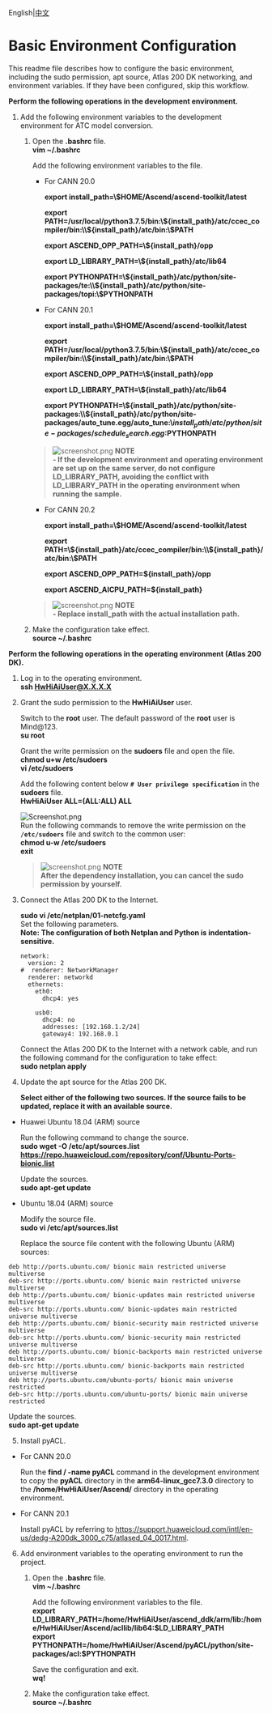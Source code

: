 English|[中文](README_200DK_CN.md)

# Basic Environment Configuration  
This readme file describes how to configure the basic environment, including the sudo permission, apt source, Atlas 200 DK networking, and environment variables. If they have been configured, skip this workflow.    

 **Perform the  following  operations  in  the  development  environment.** 


1. Add the following environment variables to the development environment for ATC model conversion. 

    1. Open the **.bashrc** file.  
        **vim ~/.bashrc** 

        Add the following environment variables to the file.  
        - For CANN 20.0 

            **export install_path=\\$HOME/Ascend/ascend-toolkit/latest**
    
            **export PATH=/usr/local/python3.7.5/bin:\\${install_path}/atc/ccec_compiler/bin:\\${install_path}/atc/bin:\\$PATH**  
    
            **export ASCEND_OPP_PATH=\\${install_path}/opp**  
   
            **export LD_LIBRARY_PATH=\\${install_path}/atc/lib64**  

            **export PYTHONPATH=\\${install_path}/atc/python/site-packages/te:\\${install_path}/atc/python/site-packages/topi:\\$PYTHONPATH**   
            
    
        - For CANN 20.1 

            **export install_path=\\$HOME/Ascend/ascend-toolkit/latest**
    
            **export PATH=/usr/local/python3.7.5/bin:\\${install_path}/atc/ccec_compiler/bin:\\${install_path}/atc/bin:\\$PATH**  
    
            **export ASCEND_OPP_PATH=\\${install_path}/opp**  
   
            **export LD_LIBRARY_PATH=\\${install_path}/atc/lib64**  
          
            **export PYTHONPATH=\\${install_path}/atc/python/site-packages:\\${install_path}/atc/python/site-packages/auto_tune.egg/auto_tune:\\${install_path}/atc/python/site-packages/schedule_search.egg:$PYTHONPATH**  
        >![](https://images.gitee.com/uploads/images/2020/1130/162342_1d7d35d7_7401379.png "screenshot.png") **NOTE**  
        >**- If the development environment and operating environment are set up on the same server, do not configure LD_LIBRARY_PATH, avoiding the conflict with LD_LIBRARY_PATH in the operating environment when running the sample.** 

        - For CANN 20.2  

            **export install_path=\\$HOME/Ascend/ascend-toolkit/latest** 

            **export PATH=\\${install_path}/atc/ccec_compiler/bin:\\${install_path}/atc/bin:\\$PATH**  

            **export ASCEND_OPP_PATH=\${install_path}/opp**  

            **export ASCEND_AICPU_PATH=\${install_path}** 

        >![](https://images.gitee.com/uploads/images/2020/1130/162342_1d7d35d7_7401379.png "screenshot.png") **NOTE**  
        >**- Replace install_path with the actual installation path.**  

    2. Make the configuration take effect.   
        **source ~/.bashrc**  

 **Perform the following operations in the operating environment (Atlas 200 DK).**   
1. Log in to the operating environment.  
    **ssh HwHiAiUser@X.X.X.X**  

2. Grant the sudo permission to the **HwHiAiUser** user.


    Switch to the **root** user. The default password of the **root** user is Mind@123.   
    **su root**

    Grant the write permission on the **sudoers** file and open the file.  
    **chmod u+w /etc/sudoers**   
    **vi /etc/sudoers** 

    Add the following content below **`# User privilege specification`** in the **sudoers** file.  
     **HwHiAiUser ALL=(ALL:ALL) ALL** 

    ![](https://images.gitee.com/uploads/images/2020/1128/121157_37d3b82d_7401379.png "Screenshot.png")  
    Run the following commands to remove the write permission on the **`/etc/sudoers`** file and switch to the common user:  
     **chmod u-w /etc/sudoers**  
     **exit**  
    >![](https://images.gitee.com/uploads/images/2020/1130/162342_1d7d35d7_7401379.png "screenshot.png") **NOTE**  
    >**After the dependency installation, you can cancel the sudo permission by yourself.**

3. Connect the Atlas 200 DK to the Internet.

    **sudo vi /etc/netplan/01-netcfg.yaml**   
    Set the following parameters.  
    **Note: The configuration of both Netplan and Python is indentation-sensitive.** 

    ```
    network:
      version: 2
    #  renderer: NetworkManager
      renderer: networkd
      ethernets:
        eth0:
          dhcp4: yes 
       
        usb0:
          dhcp4: no 
          addresses: [192.168.1.2/24] 
          gateway4: 192.168.0.1
    ```
    Connect the Atlas 200 DK to the Internet with a network cable, and run the following command for the configuration to take effect:   
    **sudo netplan apply**      

4. Update the apt source for the Atlas 200 DK.

     **Select either of the following two sources. If the source fails to be updated, replace it with an available source.** 

- Huawei Ubuntu 18.04 (ARM) source  

  Run the following command to change the source.  
  **sudo wget -O /etc/apt/sources.list https://repo.huaweicloud.com/repository/conf/Ubuntu-Ports-bionic.list**   

  Update the sources.  
  **sudo apt-get update** 

- Ubuntu 18.04 (ARM) source 

  Modify the source file.  
  **sudo vi /etc/apt/sources.list**   

  Replace the source file content with the following Ubuntu (ARM) sources:

```
deb http://ports.ubuntu.com/ bionic main restricted universe multiverse
deb-src http://ports.ubuntu.com/ bionic main restricted universe multiverse
deb http://ports.ubuntu.com/ bionic-updates main restricted universe multiverse
deb-src http://ports.ubuntu.com/ bionic-updates main restricted universe multiverse
deb http://ports.ubuntu.com/ bionic-security main restricted universe multiverse
deb-src http://ports.ubuntu.com/ bionic-security main restricted universe multiverse
deb http://ports.ubuntu.com/ bionic-backports main restricted universe multiverse
deb-src http://ports.ubuntu.com/ bionic-backports main restricted universe multiverse
deb http://ports.ubuntu.com/ubuntu-ports/ bionic main universe restricted
deb-src http://ports.ubuntu.com/ubuntu-ports/ bionic main universe restricted  
```
Update the sources.  
**sudo apt-get update** 

5. Install pyACL.  

- For CANN 20.0 

  Run the **find / -name pyACL** command in the development environment to copy the **pyACL** directory in the **arm64-linux_gcc7.3.0** directory to the **/home/HwHiAiUser/Ascend/** directory in the operating environment.

- For CANN 20.1


  Install pyACL by referring to https://support.huaweicloud.com/intl/en-us/dedg-A200dk_3000_c75/atlased_04_0017.html.

6. Add environment variables to the operating environment to run the project.
    1. Open the **.bashrc** file.  
        **vim ~/.bashrc** 

        Add the following environment variables to the file.  
        **export LD_LIBRARY_PATH=/home/HwHiAiUser/ascend_ddk/arm/lib:/home/HwHiAiUser/Ascend/acllib/lib64:\$LD_LIBRARY_PATH**     
        **export PYTHONPATH=/home/HwHiAiUser/Ascend/pyACL/python/site-packages/acl:\$PYTHONPATH**

        Save the configuration and exit.  
        **wq!**   

     2. Make the configuration take effect.  
        **source ~/.bashrc**

